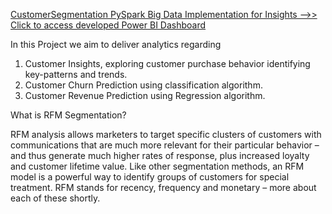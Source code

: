 [CustomerSegmentation PySpark Big Data Implementation for Insights -->> Click to access developed Power BI Dashboard](https://app.powerbi.com/view?r=eyJrIjoiYzJmOWEwNzktOTFmZi00ZmE1LTgxZmMtNGM5Y2MwODI2MjFmIiwidCI6ImVkYjljNTM4LWZlNjYtNGE2OC04YzEwLTc2ZmNhODg4NzQxZCJ9&pageName=ReportSection)

In this Project we aim to deliver analytics regarding
1. Customer Insights, exploring customer purchase behavior identifying key-patterns and trends.
2. Customer Churn Prediction using classification algorithm.
3. Customer Revenue Prediction using Regression algorithm.

What is RFM Segmentation?

RFM analysis allows marketers to target specific clusters of customers with communications that are much more relevant for their particular behavior – and thus generate much higher rates of response, plus increased loyalty and customer lifetime value. Like other segmentation methods, an RFM model is a powerful way to identify groups of customers for special treatment. RFM stands for recency, frequency and monetary – more about each of these shortly.
